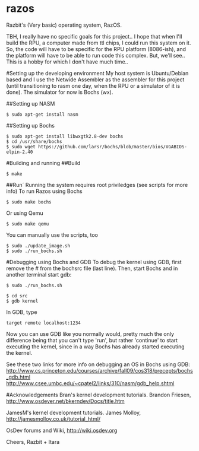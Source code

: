 razos
=====

Razbit's (Very basic) operating system, RazOS.

TBH, I really have no specific goals for this project..
I hope that when I'll build the RPU, a computer made from ttl chips,
I could run this system on it. So, the code will have to be specific for
the RPU platform (8086-ish), and the platform will have to be able to
run code this complex. But, we'll see.. This is a hobby for which I don't
have much time..

#Setting up the developing environment
My host system is Ubuntu/Debian based and I use the Netwide Assembler as the
assembler for this project (until transitioning to rasm one day, when the RPU or
a simulator of it is done). The simulator for now is Bochs (wx).

##Setting up NASM
```shell
$ sudo apt-get install nasm
```

##Setting up Bochs
```shell
$ sudo apt-get install libwxgtk2.8-dev bochs
$ cd /usr/share/bochs
$ sudo wget https://github.com/larsr/bochs/blob/master/bios/VGABIOS-elpin-2.40
```

#Building and running
##Build
```shell
$ make
```

##Run´
Running the system requires root priviledges (see scripts for more info)
To run Razos using Bochs
```shell
$ sudo make bochs
```
Or using Qemu
```shell
$ sudo make qemu
```

You can manually use the scripts, too
```shell
$ sudo ./update_image.sh
$ sudo ./run_bochs.sh
```

#Debugging using Bochs and GDB
To debug the kernel using GDB, first remove the # from the bochsrc file (last
line). Then, start Bochs and in another terminal start gdb:
```shell
$ sudo ./run_bochs.sh
```
```shell
$ cd src
$ gdb kernel
```

In GDB, type
```shell
target remote localhost:1234
```
Now you can use GDB like you normally would, pretty much the only difference
being that you can't type 'run', but rather 'continue' to start executing the
kernel, since in a way Bochs has already started executing the kernel.

See these two links for more info on debugging an OS in Bochs using GDB:
http://www.cs.princeton.edu/courses/archive/fall09/cos318/precepts/bochs_gdb.html
http://www.csee.umbc.edu/~cpatel2/links/310/nasm/gdb_help.shtml

#Acknowledgements
Bran's kernel development tutorials. Brandon Friesen,
http://www.osdever.net/bkerndev/Docs/title.htm

JamesM's kernel development tutorials. James Molloy,
http://jamesmolloy.co.uk/tutorial_html/

OsDev forums and Wiki,
http://wiki.osdev.org



Cheers,
Razbit + Itara
